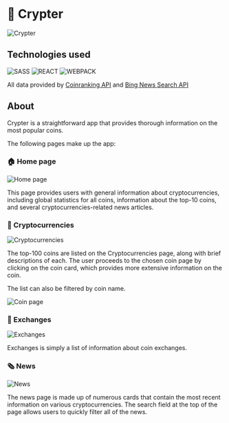 # 💸 Crypter

![Crypter](https://user-images.githubusercontent.com/88598017/153285291-ad0b4115-3c68-444c-9f77-5b32485f4989.png)

## Technologies used
![SASS](https://img.shields.io/badge/-SASS-090909?style=for-the-badge&logo=sass)
![REACT](https://img.shields.io/badge/-REACT-090909?style=for-the-badge&logo=react)
![WEBPACK](https://img.shields.io/badge/-WEBPACK-090909?style=for-the-badge&logo=webpack)

All data provided by [Coinranking API](https://rapidapi.com/Coinranking/api/coinranking1/details) and [Bing News Search API](https://rapidapi.com/microsoft-azure-org-microsoft-cognitive-services/api/bing-news-search1/)

## About

Crypter is a straightforward app that provides thorough information on the most popular coins.

The following pages make up the app:

### 🏠 Home page

![Home page](https://user-images.githubusercontent.com/88598017/153286810-c5395f10-e730-4d50-90ca-0dfbd6ece7ce.png)

This page provides users with general information about cryptocurrencies, including global statistics for all coins, information about the top-10 coins, and several cryptocurrencies-related news articles.

### 👛 Cryptocurrencies

![Cryptocurrencies](https://user-images.githubusercontent.com/88598017/153287626-e667bf9d-5c5f-49ec-91b1-3c75d4d3d4a0.png)

The top-100 coins are listed on the Cryptocurrencies page, along with brief descriptions of each. The user proceeds to the chosen coin page by clicking on the coin card, which provides more extensive information on the coin.

The list can also be filtered by coin name.


![Coin page](https://user-images.githubusercontent.com/88598017/153288646-461d4a05-0cfd-427b-af2d-6124c935060a.png)

### 🔁 Exchanges

![Exchanges](https://user-images.githubusercontent.com/88598017/153289472-fdbdb46d-7164-45f8-95cf-3363bf93527a.png)

Exchanges is simply a list of information about coin exchanges.

### 🗞️ News

![News](https://user-images.githubusercontent.com/88598017/153289595-aad91cb4-5366-4393-a67a-a9f7be81132f.png)

The news page is made up of numerous cards that contain the most recent information on various cryptocurrencies. The search field at the top of the page allows users to quickly filter all of the news.
